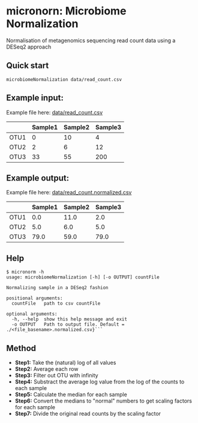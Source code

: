 # **micronorn**: **Micro**biome **Norm**alization

Normalisation of metagenomics sequencing read count data using a DESeq2 approach

## Quick start
```
microbiomeNormalization data/read_count.csv
```
## Example input:

Example file here:  [data/read_count.csv](data/read_count.csv)

|      | Sample1 | Sample2 | Sample3 |
|------|---------|---------|---------|
| OTU1 | 0       | 10      | 4       |
| OTU2 | 2       | 6       | 12      |
| OTU3 | 33      | 55      | 200     |

## Example output:

Example file here:  [data/read_count.normalized.csv](data/read_count.normalized.csv)

|      | Sample1 | Sample2 | Sample3 |
|------|---------|---------|---------|
| OTU1 | 0.0     | 11.0    | 2.0     |
| OTU2 | 5.0     | 6.0     | 5.0     |
| OTU3 | 79.0    | 59.0    | 79.0    |

## Help
```
$ micronorm -h
usage: microbiomeNormalization [-h] [-o OUTPUT] countFile

Normalizing sample in a DESeq2 fashion

positional arguments:
  countFile   path to csv countFile

optional arguments:
  -h, --help  show this help message and exit
  -o OUTPUT   Path to output file. Default = ./<file_basename>.normalized.csv}```
```

## Method
- **Step1:** Take the (natural) log of all values
- **Step2:** Average each row
- **Step3:** Filter out OTU with infinity
- **Step4:** Substract the average log value from the log of the counts to each sample
- **Step5:** Calculate the median for each sample
- **Step6:** Convert the medians to "normal" numbers to get scaling factors for each sample
- **Step7:** Divide the original read counts by the scaling factor